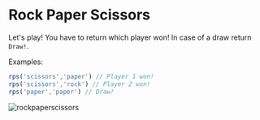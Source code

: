 # Rock Paper Scissors

Let's play! You have to return which player won! In case of a draw return `Draw!`.

Examples:

```javascript
rps('scissors','paper') // Player 1 won!
rps('scissors','rock') // Player 2 won!
rps('paper','paper') // Draw!
```

![rockpaperscissors](http://i.imgur.com/aimOQVX.png)